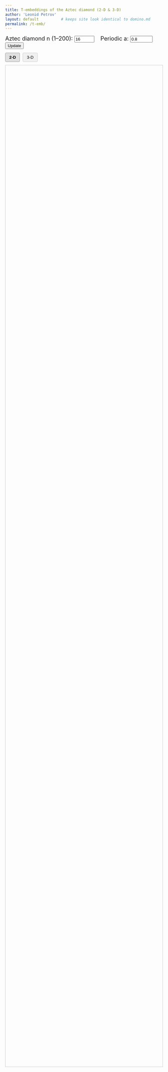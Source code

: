 ```yaml
---
title: T‑embeddings of the Aztec diamond (2‑D & 3‑D)
author: 'Leonid Petrov'
layout: default          # keeps site look identical to domino.md
permalink: /t-emb/
---
```


<!-- === Parameter controls shared by both panes === -->
<div id="controls" style="font-size:18px;margin-bottom:12px">
  <label>Aztec diamond n (1–200):</label>
  <input id="n-input" type="number" value="16" min="1" max="200" step="1">
  <label style="margin-left:15px">Periodic a:</label>
  <input id="a-input" type="number" value="0.8" min="0.1" max="10" step="0.1">
  <button id="update-btn">Update</button>
</div>

<!-- === View toggle === -->
<div class="view-toggle" style="margin-bottom:10px">
  <button id="view-2d-btn" class="active">2‑D</button>
  <button id="view-3d-btn">3‑D</button>
</div>

<!-- === Two panes === -->
<div class="visualization-container">
  <svg id="t-emb-2d" viewBox="-1 -1 2 2" style="width:100%;height:80vh;border:1px solid #ccc;"></svg>
  <div id="t-emb-3d"  style="display:none;width:100%;height:80vh;"></div>
</div>

<style>
  /* Layout for the visualization panes */
  .visualization-container {
    width: 100%;
    position: relative;
  }

  .viz-pane {
    width: 100%;
    margin-bottom: 15px;
  }

  /* View toggle and display options styling */
  .view-toggle, .display-options {
    margin-bottom: 10px;
  }

  .view-toggle button {
    padding: 6px 12px;
    margin-right: 5px;
    border: 1px solid #ccc;
    background-color: #f0f0f0;
    border-radius: 3px;
    cursor: pointer;
  }

  .view-toggle button.active {
    background-color: #e0e0e0;
    font-weight: bold;
    border-color: #999;
  }

  /* Vertex and edge styles */
  .vertex {
    fill: black;
    stroke: none;
    r: 0.001;
  }

  .edge {
    stroke: black;
    stroke-width: 0.001;
    fill: none;
  }

  /* Responsive design */
  @media (max-width: 768px) {
    #t-emb-2d, #t-emb-3d {
      height: 65vh;
    }
  }

  @media (max-width: 600px) {
    #t-emb-2d, #t-emb-3d {
      height: 60vh;
    }
  }

  /* Styling for buttons and controls */
  button {
    cursor: pointer;
  }
</style>

<script src="/js/d3.v7.min.js"></script>
<script src="/js/three.min.js"></script>
<script src="/js/OrbitControls.js"></script>

<!-- WASM/JS produced from the single C++ core -->
<script src="/js/2025-03-27-t-emb-a-json.js"></script>   <!-- same module drives BOTH views -->

<script>
/* ---------- 4.1 globals ---------- */
let cached = null;            // {n, a, data} or null
let scene, camera, renderer, controls;   // 3‑D objects

/* ---------- 4.2 WASM wrappers ---------- */
let doTembInitialized = false;

Module.onRuntimeInitialized = () => {
  window.doTemb = Module.cwrap('doTembJSONwithA','number',['number','number'],{async:true});
  window.freeStr = Module.cwrap('freeString',null,['number']);
  doTembInitialized = true;
  console.log("WASM module initialized");
  // Initial update once module is ready
  update();
};

/* ---------- 4.3 helpers ---------- */
async function fetchEmbedding(n,a){
  if (cached && cached.n===n && Math.abs(cached.a-a)<1e-12) return cached.data;
  const ptr = await doTemb(n,a);
  const json = Module.UTF8ToString(ptr);
  freeStr(ptr);
  cached = {n,a,data:JSON.parse(json)};
  return cached.data;
}

/* ---------- 4.4 2‑D drawing ---------- */
function draw2D(data){
  const svg   = d3.select("#t-emb-2d");
  svg.selectAll("*").remove();
  const g     = svg.append("g");

  const T     = data.T;

  // Helper function to safely get real component
  const getReal = (point) => {
    if (!point) return 0;
    if (typeof point.re === 'number') return point.re;
    if (typeof point.real === 'number') return point.real;
    if (typeof point[0] === 'number') return point[0]; // Array format
    return 0;
  };

  // Helper function to safely get imaginary component
  const getImag = (point) => {
    if (!point) return 0;
    if (typeof point.im === 'number') return point.im;
    if (typeof point.imag === 'number') return point.imag;
    if (typeof point[1] === 'number') return point[1]; // Array format
    return 0;
  };

  /* build edges exactly like in the standalone 2‑D page */
  console.log("Building edges for n =", cached.n);
  const edges = buildEdges(T, cached.n);
  console.log("Adding boundary edges");
  addBoundaryRingEdges(T, edges, cached.n);
  console.log("Created edges:", edges.length);

  g.selectAll("line.edge").data(edges).join("line")
   .attr("class","edge")
   .attr("x1", d => getReal(T[d[0]]))
   .attr("y1", d => -getImag(T[d[0]]))
   .attr("x2", d => getReal(T[d[1]]))
   .attr("y2", d => -getImag(T[d[1]]));

  g.selectAll("circle.vert").data(T).join("circle")
   .attr("class","vertex").attr("r",0.001)
   .attr("cx", d => getReal(d))
   .attr("cy", d => -getImag(d));

  /* No need for auto-scale with viewBox - the SVG viewBox already handles scaling for us */

  /* optional zoom */
  svg.call(d3.zoom().scaleExtent([0.5,30]).on("zoom",e=>g.attr("transform",e.transform)));
}

/* ---------- 4.5 3‑D drawing ---------- */
function initThree(){
  const div = document.getElementById("t-emb-3d");
  div.innerHTML = "";
  const w = div.clientWidth;
  const h = div.clientHeight;

  // Initialize the scene
  scene = new THREE.Scene();
  scene.background = new THREE.Color(0xffffff);

  // Set up camera with appropriate near and far planes
  camera = new THREE.PerspectiveCamera(45, w/h, 0.0001, 10000);
  camera.position.set(0, 0, 3);
  camera.lookAt(0, 0, 0);

  // Set up renderer with antialiasing
  renderer = new THREE.WebGLRenderer({antialias: true});
  renderer.setSize(w, h);
  div.appendChild(renderer.domElement);

  // Set up orbit controls with min/max distances
  controls = new THREE.OrbitControls(camera, renderer.domElement);
  controls.minDistance = 0.0001;
  controls.maxDistance = 5000;
  controls.enableZoom = true;

  // Handle window resize
  window.addEventListener('resize', () => {
    if (renderer) {
      const newWidth = div.clientWidth;
      const newHeight = div.clientHeight;
      camera.aspect = newWidth / newHeight;
      camera.updateProjectionMatrix();
      renderer.setSize(newWidth, newHeight);
    }
  });

  // Start animation loop
  animate();
}

function animate(){
  requestAnimationFrame(animate);
  controls.update();
  renderer.render(scene, camera);
}

// ---------- 4.5 3‑D drawing ----------
function draw3D(data){
  /* ----------------- INITIAL SETUP ----------------- */
  if (!renderer) initThree();
  scene.clear();

  const T = data.T;                     // T‑vertices in the JSON
  const OImMap = new Map();             // lookup: (k,j) ↦ Im(O)

  /* ---- map O‑vertices to z‑coordinates, if present ---- */
  if (data.O && Array.isArray(data.O)){
    data.O.forEach(o=>{
      if (o && o.k!==undefined && o.j!==undefined && o.im!==undefined){
        OImMap.set(`${o.k},${o.j}`, o.im);
      }
    });
  }

  /* ---- build interior + boundary edges ---- */
  const Tedges = buildEdges(T, cached.n);
  addBoundaryRingEdges(T, Tedges, cached.n);

  const originIndex = T.findIndex(v => v && v.k === 0 && v.j === 0);
  const edges = Tedges;

  /* ---- material for lines ---- */
  const material = new THREE.LineBasicMaterial({ color: 0x000000 });

  /* ---- build THREE.BufferGeometry from the filtered edge list ---- */
  const positions = new Float32Array(edges.length * 6);   // 2 × 3 coords
  for (let e = 0; e < edges.length; ++e){
    const [i1,i2] = edges[e];
    const v1 = T[i1], v2 = T[i2];

    const z1 = OImMap.get(`${v1.k},${v1.j}`) ?? 0;
    const z2 = OImMap.get(`${v2.k},${v2.j}`) ?? 0;

    positions.set([ v1.re, -v1.im, z1,
                    v2.re, -v2.im, z2 ], e*6);
  }

  const geometry = new THREE.BufferGeometry();
  geometry.setAttribute('position', new THREE.BufferAttribute(positions,3));
  const lineGroup = new THREE.LineSegments(geometry, material);
  scene.add(lineGroup);

  /* ===============================================================
     ❷  ***REMOVE SPHERES***  – no decorative vertices any more
     (The old sphere/InstancedMesh code block has been deleted.)
  ================================================================== */

  /* ---- camera framing ---- */
  camera.position.set(0.5, -0.5, 2);
  camera.lookAt(0,0,0);
  controls.update();
}

// Build the interior edges among T- or O-vertices
function buildEdges(vertices, n) {
  // Helper function to safely get k,j coordinates
  const getCoords = (v) => {
    if (!v) return { k: 0, j: 0 };
    const k = v.k !== undefined ? v.k : 0;
    const j = v.j !== undefined ? v.j : 0;
    return { k, j };
  };

  // Create a mapping from coordinates to vertex index
  const indexMap = new Map();
  if (!vertices || !Array.isArray(vertices)) {
    console.error("Invalid vertices array:", vertices);
    return [];
  }

  vertices.forEach((v, idx) => {
    if (v) {
      const { k, j } = getCoords(v);
      indexMap.set(`${k},${j}`, idx);
    }
  });

  const edges = [];
  const neighborSteps = [
    { dk:  1, dj:  0 },
    { dk: -1, dj:  0 },
    { dk:  0, dj:  1 },
    { dk:  0, dj: -1 },
  ];
  const isBoundary = (k,j) => (Math.abs(k)+Math.abs(j) === n);

  // Add special edges connecting corners and boundary
  const specialEdges = [
    // Connect the four corners of the Aztec diamond
    { from: { k: 0, j: n }, to: { k: n, j: 0 } },
    { from: { k: 0, j: -n}, to: { k: n, j: 0 } },
    { from: { k: 0, j: -n}, to: { k: -n, j: 0 } },
    { from: { k: 0, j: n }, to: { k: -n, j: 0 } },
    // Direct connections among boundary
    { from: { k: n-1,  j: 0 },   to: { k: n,    j: 0 } },
    { from: { k: 0,     j: n-1 }, to: { k: 0,    j: n } },
    { from: { k: -(n-1),j: 0 },   to: { k: -n,   j: 0 } },
    { from: { k: 0,     j: -(n-1) }, to: { k: 0,    j: -n } }
  ];

  console.log("Index map has", indexMap.size, "entries for n =", n);

  // Add edges between special vertices
  specialEdges.forEach(s => {
    const fromKey = `${s.from.k},${s.from.j}`;
    const toKey   = `${s.to.k},${s.to.j}`;
    if (indexMap.has(fromKey) && indexMap.has(toKey)) {
      const i1 = indexMap.get(fromKey);
      const i2 = indexMap.get(toKey);
      edges.push([Math.min(i1, i2), Math.max(i1, i2)]);
    }
  });

  // Add edges to neighbor steps, avoiding boundary/interior mismatches
  vertices.forEach((v, idx) => {
    if (!v) return;

    const { k, j } = getCoords(v);

    neighborSteps.forEach(step => {
      const nk = k + step.dk;
      const nj = j + step.dj;
      const key = `${nk},${nj}`;

      if (!indexMap.has(key)) return;
      const nbrIdx = indexMap.get(key);

      // If exactly one endpoint is boundary and the other is interior, skip:
      const oneIsBoundary = isBoundary(k,j) ^ isBoundary(nk,nj);
      if (!oneIsBoundary) {
        // Avoid duplicating edges
        if (nbrIdx > idx) {
          edges.push([idx, nbrIdx]);
        }
      }
    });
  });

  console.log(`Built ${edges.length} edges from ${vertices.length} vertices with n=${n}`);
  return edges;
}

// Connect boundary ring
function addBoundaryRingEdges(vertices, edges, n) {
  // Helper function to safely get k,j coordinates
  const getCoords = (v) => {
    if (!v) return { k: 0, j: 0 };
    const k = v.k !== undefined ? v.k : 0;
    const j = v.j !== undefined ? v.j : 0;
    return { k, j };
  };

  // Helper function to safely get real component
  const getReal = (point) => {
    if (!point) return 0;
    if (typeof point.re === 'number') return point.re;
    if (typeof point.real === 'number') return point.real;
    if (typeof point[0] === 'number') return point[0]; // Array format
    return 0;
  };

  // Helper function to safely get imaginary component
  const getImag = (point) => {
    if (!point) return 0;
    if (typeof point.im === 'number') return point.im;
    if (typeof point.imag === 'number') return point.imag;
    if (typeof point[1] === 'number') return point[1]; // Array format
    return 0;
  };

  // Find vertices on the boundary (k+j = n-1)
  const boundaryIndices = [];
  if (!vertices || !Array.isArray(vertices) || !edges) {
    console.error("Invalid parameters to addBoundaryRingEdges");
    return;
  }

  vertices.forEach((v, idx) => {
    if (!v) return;
    const { k, j } = getCoords(v);
    if (Math.abs(k) + Math.abs(j) === n-1) {
      boundaryIndices.push(idx);
    }
  });

  console.log(`Found ${boundaryIndices.length} boundary vertices (n=${n})`);
  if (boundaryIndices.length === 0) return;

  // Sort boundary vertices by angle and connect them in order
  boundaryIndices.sort((iA, iB) => {
    const vA = vertices[iA];
    const vB = vertices[iB];
    const aA = Math.atan2(getImag(vA), getReal(vA));
    const aB = Math.atan2(getImag(vB), getReal(vB));
    return aA - aB;
  });

  // Connect in sequence
  for (let i = 0; i < boundaryIndices.length; i++) {
    const iA = boundaryIndices[i];
    const iB = boundaryIndices[(i+1) % boundaryIndices.length];
    edges.push([Math.min(iA, iB), Math.max(iA, iB)]);
  }

  console.log(`Added ${boundaryIndices.length} boundary ring edges`);
}

/* ---------- 4.6 UI wiring ---------- */
async function update(){
  if (!doTembInitialized) {
    console.log("WASM module not yet initialized, skipping update");
    return;
  }

  try {
    const n=parseInt(document.getElementById("n-input").value,10);
    const a=parseFloat(document.getElementById("a-input").value);
    console.log(`Fetching embedding with n=${n}, a=${a}`);
    const data=await fetchEmbedding(n,a);
    console.log("Data fetched:", data);

    // Debug: examine the structure of the first few T objects
    if (data.T && data.T.length > 0) {
      console.log("First T object sample:", data.T[0]);
      console.log("T object properties:", Object.keys(data.T[0]));
    }

    // Debug: examine the structure of the first few O objects
    if (data.O && data.O.length > 0) {
      console.log("First O object sample:", data.O[0]);
      console.log("O object properties:", Object.keys(data.O[0]));
    }

    if (document.getElementById("view-2d-btn").classList.contains("active")) {
      console.log("Drawing 2D view");
      draw2D(data);
    } else {
      console.log("Drawing 3D view");
      draw3D(data);
    }
  } catch (err) {
    console.error("Error in update:", err);
  }
}
document.getElementById("update-btn").onclick = update;

/* toggle buttons */
document.getElementById("view-2d-btn").onclick = ()=>{
  document.getElementById("view-2d-btn").classList.add("active");
  document.getElementById("view-3d-btn").classList.remove("active");
  document.getElementById("t-emb-2d").style.display="block";
  document.getElementById("t-emb-3d").style.display="none";
  if (cached) draw2D(cached.data);
};
document.getElementById("view-3d-btn").onclick = ()=>{
  document.getElementById("view-3d-btn").classList.add("active");
  document.getElementById("view-2d-btn").classList.remove("active");
  document.getElementById("t-emb-3d").style.display="block";
  document.getElementById("t-emb-2d").style.display="none";
  if (cached) draw3D(cached.data);
};
</script>
